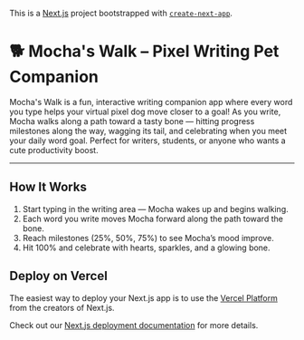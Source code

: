 This is a [Next.js](https://nextjs.org) project bootstrapped with [`create-next-app`](https://github.com/vercel/next.js/tree/canary/packages/create-next-app).

# 🐕 Mocha's Walk – Pixel Writing Pet Companion
Mocha's Walk is a fun, interactive writing companion app where every word you type helps your virtual pixel dog move closer to a goal!
As you write, Mocha walks along a path toward a tasty bone — hitting progress milestones along the way, wagging its tail, and celebrating when you meet your daily word goal.
Perfect for writers, students, or anyone who wants a cute productivity boost.

---
## How It Works

1. Start typing in the writing area — Mocha wakes up and begins walking.
2. Each word you write moves Mocha forward along the path toward the bone.
3. Reach milestones (25%, 50%, 75%) to see Mocha’s mood improve.
4. Hit 100% and celebrate with hearts, sparkles, and a glowing bone.


## Deploy on Vercel

The easiest way to deploy your Next.js app is to use the [Vercel Platform](https://vercel.com/new?utm_medium=default-template&filter=next.js&utm_source=create-next-app&utm_campaign=create-next-app-readme) from the creators of Next.js.

Check out our [Next.js deployment documentation](https://nextjs.org/docs/app/building-your-application/deploying) for more details.
